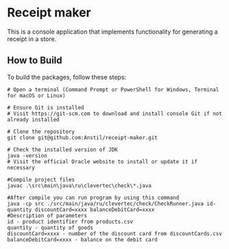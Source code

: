 # Receipt maker

This is a console application that implements
functionality for generating a receipt in a store.

## How to Build

To build the packages, follow these steps:

```shell
# Open a terminal (Command Prompt or PowerShell for Windows, Terminal for macOS or Linux)

# Ensure Git is installed
# Visit https://git-scm.com to download and install console Git if not already installed

# Clone the repository
git clone git@github.com:Anstil/receipt-maker.git

# Check the installed version of JDK
java -version
# Visit the official Oracle website to install or update it if necessary

#Compile project files
javac .\src\main\java\ru\clevertec\check\*.java

#After compile you can run program by using this command
java -cp src ./src/main/java/ru/clevertec/check/CheckRunner.java id-quantity discountCard=xxxx balanceDebitCard=xxxx
#Description of parameters
id - product identifier from products.csv
quantity - quantity of goods
discountCard=xxxx - number of the discount card from discountCards.csv
balanceDebitCard=xxxx - balance on the debit card
```